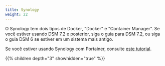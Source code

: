```yaml
---
title: Synology
weight: 22
---
```


O Synology tem dois tipos de Docker, "Docker" e "Container Manager". Se você estiver usando DSM 7.2 e posterior, siga o guia para DSM 7.2, ou siga o guia DSM 6 se estiver em um sistema mais antigo.

Se você estiver usando Synology com Portainer, consulte [este tutorial](https://mariushosting.com/how-to-install-rustdesk-on-your-synology-nas/).

{{% children depth="3" showhidden="true" %}}
